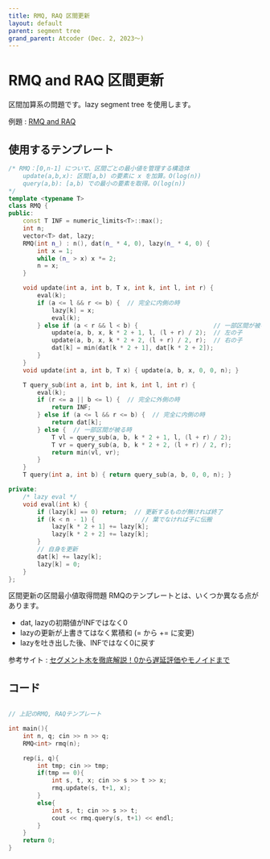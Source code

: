 ```yaml
---
title: RMQ, RAQ 区間更新
layout: default
parent: segment tree
grand_parent: Atcoder (Dec. 2, 2023〜)
---
```


<script type="text/javascript" id="MathJax-script" async src="https://cdn.jsdelivr.net/npm/mathjax@3/es5/tex-chtml.js"></script>

# RMQ and RAQ 区間更新

区間加算系の問題です。lazy segment tree を使用します。

例題 : <a href="https://judge.u-aizu.ac.jp/onlinejudge/description.jsp?id=DSL_2_H&lang=ja" target="_blank">RMQ and RAQ</a>

## 使用するテンプレート

```cpp
/* RMQ：[0,n-1] について、区間ごとの最小値を管理する構造体
    update(a,b,x): 区間[a,b) の要素に x を加算。O(log(n))
    query(a,b): [a,b) での最小の要素を取得。O(log(n))
*/
template <typename T>
class RMQ {
public:
    const T INF = numeric_limits<T>::max();
    int n;
    vector<T> dat, lazy;
    RMQ(int n_) : n(), dat(n_ * 4, 0), lazy(n_ * 4, 0) {
        int x = 1;
        while (n_ > x) x *= 2;
        n = x;
    }

    void update(int a, int b, T x, int k, int l, int r) {
        eval(k);
        if (a <= l && r <= b) {  // 完全に内側の時
            lazy[k] = x;
            eval(k);
        } else if (a < r && l < b) {                     // 一部区間が被る時
            update(a, b, x, k * 2 + 1, l, (l + r) / 2);  // 左の子
            update(a, b, x, k * 2 + 2, (l + r) / 2, r);  // 右の子
            dat[k] = min(dat[k * 2 + 1], dat[k * 2 + 2]);
        }
    }
    void update(int a, int b, T x) { update(a, b, x, 0, 0, n); }

    T query_sub(int a, int b, int k, int l, int r) {
        eval(k);
        if (r <= a || b <= l) {  // 完全に外側の時
            return INF;
        } else if (a <= l && r <= b) {  // 完全に内側の時
            return dat[k];
        } else {  // 一部区間が被る時
            T vl = query_sub(a, b, k * 2 + 1, l, (l + r) / 2);
            T vr = query_sub(a, b, k * 2 + 2, (l + r) / 2, r);
            return min(vl, vr);
        }
    }
    T query(int a, int b) { return query_sub(a, b, 0, 0, n); }

private:
    /* lazy eval */
    void eval(int k) {
        if (lazy[k] == 0) return;  // 更新するものが無ければ終了
        if (k < n - 1) {             // 葉でなければ子に伝搬
            lazy[k * 2 + 1] += lazy[k];
            lazy[k * 2 + 2] += lazy[k];
        }
        // 自身を更新
        dat[k] += lazy[k];
        lazy[k] = 0;
    }
};
```

区間更新の区間最小値取得問題 RMQのテンプレートとは、いくつか異なる点があります。
- dat, lazyの初期値がINFではなく0
- lazyの更新が上書きてはなく累積和 (= から += に変更)
- lazyを吐き出した後、INFではなく0に戻す

参考サイト : <a href="https://algo-logic.info/segment-tree/" target="_blank">セグメント木を徹底解説！0から遅延評価やモノイドまで</a>

## コード

```cpp

// 上記のRMQ, RAQテンプレート

int main(){
    int n, q; cin >> n >> q;
    RMQ<int> rmq(n);

    rep(i, q){
        int tmp; cin >> tmp;
        if(tmp == 0){
            int s, t, x; cin >> s >> t >> x;
            rmq.update(s, t+1, x);
        }
        else{
            int s, t; cin >> s >> t;
            cout << rmq.query(s, t+1) << endl;
        }
    }
    return 0;
}
```